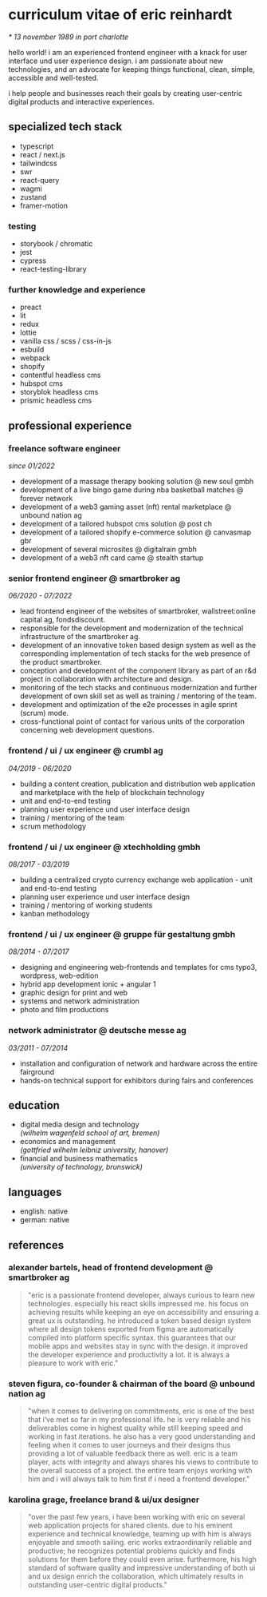 # curriculum vitae of eric reinhardt

_\* 13 november 1989 in port charlotte_

hello world! i am an experienced frontend engineer with a knack for user interface und user experience design. i am passionate about new technologies, and an advocate for keeping things functional, clean, simple, accessible and well-tested.

i help people and businesses reach their goals by creating user-centric digital products and interactive experiences.

## specialized tech stack

- typescript
- react / next.js
- tailwindcss
- swr
- react-query
- wagmi
- zustand
- framer-motion

### testing

- storybook / chromatic
- jest
- cypress
- react-testing-library

### further knowledge and experience

- preact
- lit
- redux
- lottie
- vanilla css / scss / css-in-js
- esbuild
- webpack
- shopify
- contentful headless cms
- hubspot cms
- storyblok headless cms
- prismic headless cms

## professional experience

### freelance software engineer

_since 01/2022_

- development of a massage therapy booking solution @ new soul gmbh
- development of a live bingo game during nba basketball matches @ forever network
- development of a web3 gaming asset (nft) rental marketplace @ unbound nation ag
- development of a tailored hubspot cms solution @ post ch
- development of a tailored shopify e-commerce solution @ canvasmap gbr
- development of several microsites @ digitalrain gmbh
- development of a web3 nft card came @ stealth startup

### senior frontend engineer @ smartbroker ag

_06/2020 - 07/2022_

- lead frontend engineer of the websites of smartbroker, wallstreet:online capital ag, fondsdiscount.
- responsible for the development and modernization of the technical infrastructure of the smartbroker ag.
- development of an innovative token based design system as well as the corresponding implementation of tech stacks for the web presence of the product smartbroker.
- conception and development of the component library as part of an r&d project in collaboration with architecture and design.
- monitoring of the tech stacks and continuous modernization and further development of own skill set as well as training / mentoring of the team.
- development and optimization of the e2e processes in agile sprint (scrum) mode.
- cross-functional point of contact for various units of the corporation concerning web development questions.

### frontend / ui / ux engineer @ crumbl ag

_04/2019 - 06/2020_

- building a content creation, publication and distribution web application and marketplace with the help of blockchain technology
- unit and end-to-end testing
- planning user experience und user interface design
- training / mentoring of the team
- scrum methodology

### frontend / ui / ux engineer @ xtechholding gmbh

_08/2017 - 03/2019_

- building a centralized crypto currency exchange web application - unit and end-to-end testing
- planning user experience und user interface design
- training / mentoring of working students
- kanban methodology

### frontend / ui / ux engineer @ gruppe für gestaltung gmbh

_08/2014 - 07/2017_

- designing and engineering web-frontends and templates for cms typo3, wordpress, web-edition
- hybrid app development ionic + angular 1
- graphic design for print and web
- systems and network administration
- photo and film productions

### network administrator @ deutsche messe ag

_03/2011 - 07/2014_

- installation and configuration of network and hardware across the entire fairground
- hands-on technical support for exhibitors during fairs and conferences

## education

- digital media design and technology  
  _(wilhelm wagenfeld school of art, bremen)_
- economics and management  
  _(gottfried wilhelm leibniz university, hanover)_
- financial and business mathematics  
  _(university of technology, brunswick)_

## languages

- english: native
- german: native

## references

### alexander bartels, head of frontend development @ smartbroker ag

> "eric is a passionate frontend developer, always curious to learn new technologies. especially his react skills impressed me. his focus on achieving results while keeping an eye on accessibility and ensuring a great ux is outstanding. he introduced a token based design system where all design tokens exported from figma are automatically compiled into platform specific syntax. this guarantees that our mobile apps and websites stay in sync with the design. it improved the developer experience and productivity a lot. it is always a pleasure to work with eric."

### steven figura, co-founder & chairman of the board @ unbound nation ag

> "when it comes to delivering on commitments, eric is one of the best that i‘ve met so far in my professional life. he is very reliable and his deliverables come in highest quality while still keeping speed and working in fast iterations. he also has a very good understanding and feeling when it comes to user journeys and their designs thus providing a lot of valuable feedback there as well. eric is a team player, acts with integrity and always shares his views to contribute to the overall success of a project. the entire team enjoys working with him and i will always talk to him first if i need a frontend developer."

### karolina grage, freelance brand & ui/ux designer

> "over the past few years, i have been working with eric on several web application projects for shared clients. due to his eminent experience and technical knowledge, teaming up with him is always enjoyable and smooth sailing. eric works extraordinarily reliable and productive; he recognizes potential problems quickly and finds solutions for them before they could even arise. furthermore, his high standard of software quality and impressive understanding of both ui and ux design enrich the collaboration, which ultimately results in outstanding user-centric digital products."
